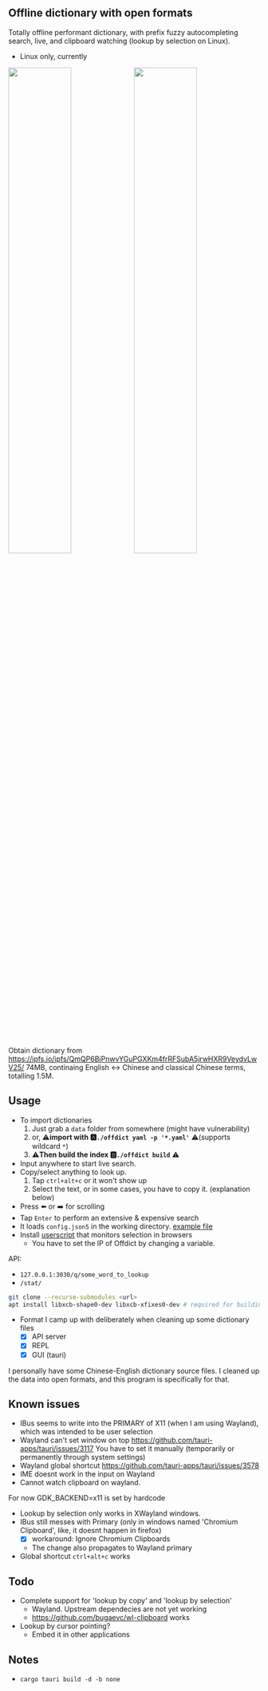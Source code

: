 ## Offline dictionary with open formats

Totally offline performant dictionary, with prefix fuzzy autocompleting search, live, and clipboard watching (lookup by selection on Linux).

- Linux only, currently

<img src="./img/screenshot.png" width="50%"><img src="./img/screenshot-dark.png" width="50%">

Obtain dictionary from https://ipfs.io/ipfs/QmQP6BiPnwvYGuPGXKm4frRFSubA5jrwHXR9VeydvLwV25/ 74MB, continaing English <-> Chinese and classical Chinese terms, totalling 1.5M.

## Usage

- To import dictionaries 
    1. Just grab a `data` folder from somewhere (might have vulnerability)
    2. or, ⚠️**import with 🅰️`./offdict yaml -p '*.yaml'`** ⚠️(supports wildcard `*`) 
    3. ⚠️**Then build the index 🅱️`./offdict build`** ⚠️
- Input anywhere to start live search.
- Copy/select anything to look up.
    1. Tap `ctrl+alt+c` or it won't show up
    2. Select the text, or in some cases, you have to copy it. (explanation below)
- Press ⬅️ or ➡️ for scrolling
- Tap `Enter` to perform an extensive & expensive search
- It loads `config.json5` in the working directory. [example file](config.json5)
- Install [userscript](./offdict-userscript.js) that monitors selection in browsers
    - You have to set the IP of Offdict by changing a variable.

API: 
- `127.0.0.1:3030/q/some_word_to_lookup`
- `/stat/`

```sh
git clone --recurse-submodules <url>
apt install libxcb-shape0-dev libxcb-xfixes0-dev # required for building clipboard-master
```

- Format I camp up with deliberately when cleaning up some dictionary files
    - [x] API server
    - [x] REPL
    - [x] GUI (tauri)

I personally have some Chinese-English dictionary source files. I cleaned up the data into open formats, and this program is specifically for that.

## Known issues

- IBus seems to write into the PRIMARY of X11 (when I am using Wayland), which was intended to be user selection
- Wayland can't set window on top https://github.com/tauri-apps/tauri/issues/3117 You have to set it manually (temporarily or permanently through system settings)
- Wayland global shortcut https://github.com/tauri-apps/tauri/issues/3578
- IME doesnt work in the input on Wayland 
- Cannot watch clipboard on wayland.

For now GDK_BACKEND=x11 is set by hardcode

- Lookup by selection only works in XWayland windows.
- IBus still messes with Primary (only in windows named 'Chromium Clipboard', like, it doesnt happen in firefox) 
    - [x] workaround: Ignore Chromium Clipboards 
    - The change also propagates to Wayland primary
- Global shortcut `ctrl+alt+c` works

## Todo

- Complete support for 'lookup by copy' and 'lookup by selection'
    - Wayland. Upstream dependecies are not yet working
    - https://github.com/bugaevc/wl-clipboard works
- Lookup by cursor pointing?
    - Embed it in other applications 


## Notes 

- `cargo tauri build -d -b none`
